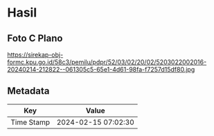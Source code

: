 # Hasil

## Foto C Plano

https://sirekap-obj-formc.kpu.go.id/58c3/pemilu/pdpr/52/03/02/20/02/5203022002016-20240214-212822--061305c5-65e1-4d61-98fa-f7257d15df80.jpg


## Metadata

| Key        | Value               |
| ---------- | ------------------- |
| Time Stamp | 2024-02-15 07:02:30 |



